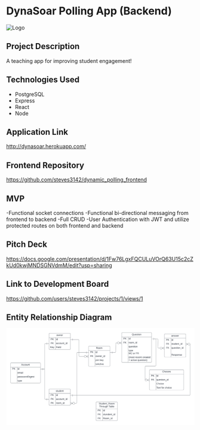 # DynaSoar Polling App (Backend)

![Logo](https://i.imgur.com/AVXkMzZ.jpg)

## Project Description

A teaching app for improving student engagement! 

## Technologies Used

- PostgreSQL
- Express
- React
- Node 

## Application Link

http://dynasoar.herokuapp.com/ 

## Frontend Repository

https://github.com/steves3142/dynamic_polling_frontend 

## MVP 

-Functional socket connections
-Functional bi-directional messaging from frontend to backend
-Full CRUD
-User Authentication with JWT and utilize protected routes on both frontend and backend

## Pitch Deck 

https://docs.google.com/presentation/d/1Fw76LgxFQCULuVOrQ63U15c2cZkUd0kwjMNDSGNVdmM/edit?usp=sharing 

## Link to Development Board

https://github.com/users/steves3142/projects/1/views/1

## Entity Relationship Diagram

![ERD](ERD.png)

